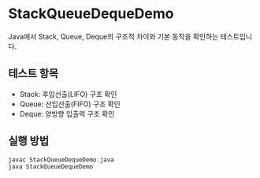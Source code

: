 # StackQueueDequeDemo

Java에서 Stack, Queue, Deque의 구조적 차이와 기본 동작을 확인하는 테스트입니다.

## 테스트 항목
- Stack: 후입선출(LIFO) 구조 확인
- Queue: 선입선출(FIFO) 구조 확인
- Deque: 양방향 입출력 구조 확인

## 실행 방법
```bash
javac StackQueueDequeDemo.java
java StackQueueDequeDemo
